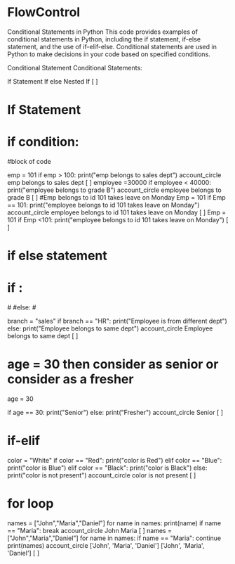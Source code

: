 # FlowControl
Conditional Statements in Python This code provides examples of conditional statements in Python, including the if statement, if-else statement, and the use of if-elif-else. Conditional statements are used in Python to make decisions in your code based on specified conditions.

Conditional Statement
Conditional Statements:

If Statement
If else
Nested If
[ ]
# If Statement
# if condition:
  #block of code

emp = 101
if emp > 100:
  print("emp belongs to sales dept")
account_circle
emp belongs to sales dept
[ ]
employee =30000
if employee < 40000:
  print("employee belongs to grade B")
account_circle
employee belongs to grade B
[ ]
#Emp belongs to id 101 takes leave on Monday
Emp = 101
if Emp == 101:
  print("employee belongs to id 101 takes leave on Monday")
account_circle
employee belongs to id 101 takes leave on Monday
[ ]
Emp = 101
if Emp <101:
  print("employee belongs to id 101 takes leave on Monday")
[ ]
# if else statement
# if <expression>:
  #<condition>
#else:
  #<statement>

branch = "sales"
if branch == "HR":
  print("Employee is from different dept")
else:
  print("Employee belongs to same dept")
account_circle
Employee belongs to same dept
[ ]
# age = 30 then consider as senior or consider as a fresher
age = 30

if age == 30:
  print("Senior")
else:
  print("Fresher")
account_circle
Senior
[ ]
# if-elif
color = "White"
if color == "Red":
  print("color is Red")
elif color == "Blue":
  print("color is Blue")
elif color == "Black":
  print("color is Black")
else:
  print("color is not present")
account_circle
color is not present
[ ]
# for loop

names = ["John","Maria","Daniel"]
for name in names:
  print(name)
  if name == "Maria":
    break
account_circle
John
Maria
[ ]
names = ["John","Maria","Daniel"]
for name in names:
  if name == "Maria":
    continue
  print(names)
account_circle
['John', 'Maria', 'Daniel']
['John', 'Maria', 'Daniel']
[ ]
